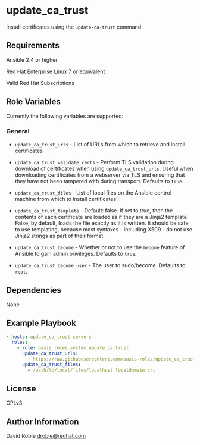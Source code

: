 update_ca_trust
===========

Install certificates using the `update-ca-trust` command

Requirements
------------

Ansible 2.4 or higher

Red Hat Enterprise Linux 7 or equivalent

Valid Red Hat Subscriptions

Role Variables
--------------

Currently the following variables are supported:

### General

* `update_ca_trust_urls` - List of URLs from which to retrieve and install
  certificates

* `update_ca_trust_validate_certs` - Perform TLS validation during download of
  certificates when using `update_ca_trust_urls`.  Useful when downloading
  certificates from a webserver via TLS and ensuring that they have not been
  tampered with during transport.  Defaults to `true`.

* `update_ca_trust_files` -  List of local files on the Ansible control machine
  from which to install certificates

* `update_ca_trust_template` - Default: false. If set to true, then the contents
  of each certificate are loaded as if they are a Jinja2 template. False, by
  default, loads the file exactly as it is written. It should be safe to use
  templating, because most syntaxes - including X509 - do not use Jinja2 strings
  as part of their format.

* `update_ca_trust_become` - Whether or not to use the `become` feature of
  Ansible to gain admin privileges.  Defaults to `true`.

* `update_ca_trust_become_user` - The user to sudo/become.  Defaults to `root`.

Dependencies
------------

None

Example Playbook
----------------

```yaml
- hosts: update_ca_trust-servers
  roles:
    - role: oasis_roles.system.update_ca_trust
      update_ca_trust_urls:
        - https://raw.githubusercontent.com/oasis-roles/update_ca_trust/master/molecule/shared/localhost.localdomain.crt
      update_ca_trust_files:
        - /path/to/local/files/localhost.localdomain.crt
```

License
-------

GPLv3

Author Information
------------------

David Roble <droble@redhat.com>
